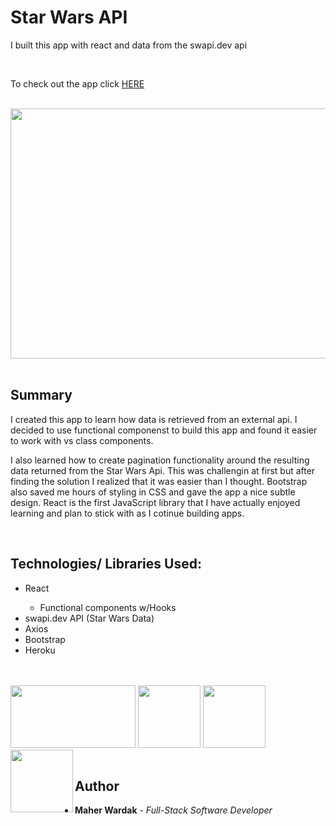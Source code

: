 # Star Wars API 

I built this app with react and data from the swapi.dev api


<br>
<p>To check out the app click 
<a href="https://mw-starwars-api.herokuapp.com/" rel="nofollow">HERE</a>
</p>

<br>
<image src ="star-war-api.png" width="750" height="400" >
</br>
</br>

## Summary

 I created this app to learn how data is retrieved from an external api. I decided to use functional componenst to build this app and found it easier to work with vs class components. 

 I also learned how to create pagination functionality around the resulting data returned from the Star Wars Api. This was challengin at first but after finding the solution I realized that it was easier than I thought. Bootstrap also saved me hours of styling in CSS and gave the app a nice subtle design. React is the first JavaScript library  that I have actually enjoyed learning and plan to stick with as I cotinue building apps.  

 </br>


## Technologies/ Libraries Used:

 <ul>
    <li>React</li>
    <ul><li>Functional components w/Hooks</li></ul>
    <li>swapi.dev API (Star Wars Data)</li>
    <li>Axios</li>
    <li>Bootstrap</li>
    <li>Heroku</li>
 </ul>

 <div>
<br></br>
</div>


<div>
<image src ="bootstrap-logo.png" width="200" height="100" align ="centre">
<image src ="JS logo.png" width="100" height="100">

<image src ="heroku-logo.png" width="100" height="100">
<image src ="REACT LOGO.png" width="100" height="100" align ="left">
</div>
<br>



## Author

<ul>
<li><strong>Maher Wardak</strong> - <em>Full-Stack Software Developer</em></li>
</ul>